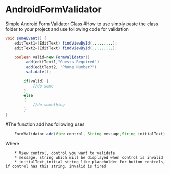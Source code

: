 # AndroidFormValidator
Simple Android Form Validator Class
#How to use
simply paste the class folder to your project and use following code for validation
```java
void someEvent() {
	editText1=(EditText) findViewById(.........);
	editText2=(EditText) findViewById(.........);
	
	boolean valid=new FormValidator()
		.add(editText1,"Guests Required")
		.add(editText2, "Phone Number?")
		.validate();
		
		if(valid) {
			//do some
		}
		else
		{
			//do something
		}
}
```

#The function add has following uses
```java
	FormValidator add(View control, String message,String initialText)
```

Where
```
	* View control, control you want to validate
	* message, string which will be displayed when control is invalid
	* initialText,initial string like placeholder for button controls, if control has this string, invalid is fired
```